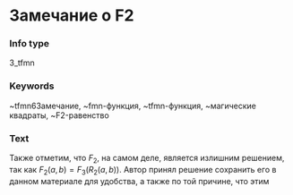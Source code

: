 # Замечание о F2
### Info type
3_tfmn
### Keywords
~tfmn6Замечание, ~fmn-функция, ~tfmn-функция, ~магические квадраты, ~F2-равенство
### Text
Также отметим, что $F_2$, на самом деле, является излишним решением, так как $F_2(a, b) = F_3(R_2(a, b))$. Автор принял решение сохранить его в данном материале для удобства, а также по той причине, что этим
```

